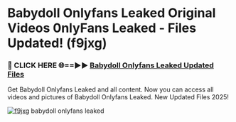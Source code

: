 # Babydoll Onlyfans Leaked Original Videos 0nlyFans Leaked - Files Updated! (f9jxg)

<h3>🔴 CLICK HERE 🌐==►► <a href="https://tinyurl.com/x26r9saj" rel="nofollow">Babydoll Onlyfans Leaked Updated Files</a></h3>

Get Babydoll Onlyfans Leaked and all content. Now you can access all videos and pictures of Babydoll Onlyfans Leaked. New Updated Files 2025!

[![f9jxg](https://i.imgur.com/LkgZPqh.gif)](https://tinyurl.com/x26r9saj)
babydoll onlyfans leaked